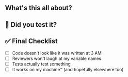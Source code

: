 ## What's this all about?
<!-- Tell us what you did in simple words. No corporate speak allowed! -->

## 🧪 Did you test it?
<!-- Did you though? Really? No judgment... okay maybe a little -->

## ✅ Final Checklist

- [ ] Code doesn't look like it was written at 3 AM
- [ ] Reviewers won't laugh at my variable names
- [ ] Tests actually test something
- [ ] It works on my machine™ (and hopefully elsewhere too)
